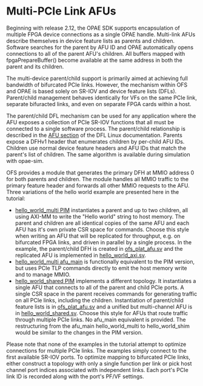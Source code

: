 # Multi-PCIe Link AFUs

Beginning with release 2.12, the OPAE SDK supports encapsulation of multiple FPGA device connections as a single OPAE handle. Multi-link AFUs describe themselves in device feature lists as parents and children. Software searches for the parent by AFU ID and OPAE automatically opens connections to all of the parent AFU's children. All buffers mapped with fpgaPrepareBuffer\(\) become available at the same address in both the parent and its children.

The multi-device parent/child support is primarily aimed at achieving full bandwidth of bifurcated PCIe links. However, the mechanism within OFS and OPAE is based solely on SR-IOV and device feature lists (DFLs). Parent/child management behaves identically for VFs on the same PCIe link, separate bifuracted links, and even on separate FPGA cards within a host.

The parent/child DFL mechanism can be used for any application where the AFU exposes a collection of PCIe SR-IOV functions that all must be connected to a single software process. The parent/child relationship is described in the [AFU section](https://github.com/OFS/linux-dfl-backport/blob/intel/fpga-ofs-dev-6.6-lts/Documentation/fpga/dfl.rst#afu) of the DFL Linux documentation. Parents expose a DFHv1 header that enumerates children by per-child AFU IDs. Children use normal device feature headers and AFU IDs that match the parent's list of children. The same algorithm is available during simulation with opae-sim.

OFS provides a module that generates the primary DFH at MMIO address 0 for both parents and children. The module handles all MMIO traffic to the primary feature header and forwards all other MMIO requests to the AFU. Three variations of the hello world example are presented here in the tutorial:

* [hello_world_multi PIM](hello_world_multi/hw/rtl/pim/) instantiates a parent and up to two children, all using AXI-MM to write the "Hello world" string to host memory. The parent and children are all identical copies of the same AFU and each AFU has it's own private CSR space for commands. Choose this style when writing an AFU that will be replicated for throughput, e.g. on bifurcated FPGA links, and driven in parallel by a single process. In the example, the parent/child DFH is created in [ofs_plat_afu.sv](hello_world_multi/hw/rtl/pim/ofs_plat_afu.sv) and the replicated AFU is implemented in [hello_world_axi.sv](hello_world_multi/hw/rtl/pim/hello_world_axi.sv).
* [hello_world_multi afu_main](hello_world_multi/hw/rtl/afu_main/) is functionally equivalent to the PIM version, but uses PCIe TLP commands directly to emit the host memory write and to manage MMIO.
* [hello_world_shared PIM](hello_world_shared/hw/rtl/pim/) implements a different topology. It instantiates a single AFU that connects to all of the parent and child PCIe ports. A single CSR space in the parent receives commands for generating traffic on all PCIe links, including the children. Instantiation of parent/child feature lists is in [ofs_plat_afu.sv](hello_world_shared/hw/rtl/pim/ofs_plat_afu.sv) and a unified but multi-channel AFU is in [hello_world_shared.sv](hello_world_shared/hw/rtl/pim/hello_world_shared.sv). Choose this style for AFUs that route traffic through multiple PCIe links. No afu\_main equivalent is provided. The restructuring from the afu\_main hello\_world\_multi to hello\_world\_shim would be similar to the changes in the PIM version.

Please note that none of the examples in the tutorial attempt to optimize connections for multiple PCIe links. The examples simply connect to the first available SR-IOV ports. To optimize mapping to bifurcated PCIe links, either construct a topology with only a single function per link or pick host channel port indices associated with independent links. Each port's PCIe link ID is recorded along with the port's PF/VF settings.